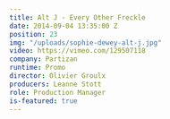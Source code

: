 ```yaml
---
title: Alt J - Every Other Freckle
date: 2014-09-04 13:35:00 Z
position: 23
img: "/uploads/sophie-dewey-alt-j.jpg"
video: https://vimeo.com/129507118
company: Partizan
runtime: Promo
director: Olivier Groulx
producers: Leanne Stott
role: Production Manager
is-featured: true
---
```


